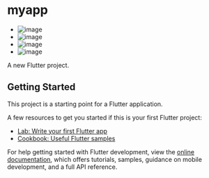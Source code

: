 # myapp
- ![image](https://github.com/user-attachments/assets/ce173954-35b0-43ff-b5a6-1ef999f2aa69)
- ![image](https://github.com/user-attachments/assets/7f497a2a-8d1a-491d-bb24-e46106ff3580)
- ![image](https://github.com/user-attachments/assets/d62f9e32-2701-4c99-a841-4e5c74f23dd4)
- ![image](https://github.com/user-attachments/assets/dfc737e3-003e-4b47-9abf-7f4e33bc04ef)





A new Flutter project.

## Getting Started

This project is a starting point for a Flutter application.

A few resources to get you started if this is your first Flutter project:

- [Lab: Write your first Flutter app](https://docs.flutter.dev/get-started/codelab)
- [Cookbook: Useful Flutter samples](https://docs.flutter.dev/cookbook)

For help getting started with Flutter development, view the
[online documentation](https://docs.flutter.dev/), which offers tutorials,
samples, guidance on mobile development, and a full API reference.
